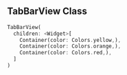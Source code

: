 
## TabBarView Class

```dart
TabBarView(
  children: <Widget>[
    Container(color: Colors.yellow,),
    Container(color: Colors.orange,),
    Container(color: Colors.red,),
  ]
)
```